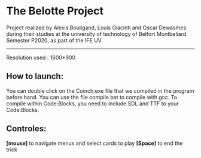 # The Belotte Project
Project realized by Alexis Bouligand, Louis Giacinti and Oscar Dewasmes during their studies at the university of technology of Belfort Montbeliard. Semester P2020, as part of the IFE UV.
****

Resolution used : 1600*900


## How to launch:
You can double click on the Coinch.exe file that we compiled in the program before hand.
You  can use the file compile.bat to compile with gcc.
To compile within Code:Blocks, you need to include SDL and TTF to your Code:Blocks.


## Controles:
**[mouse]** to navigate menus and select cards to play
**[Space]** to end the trick
